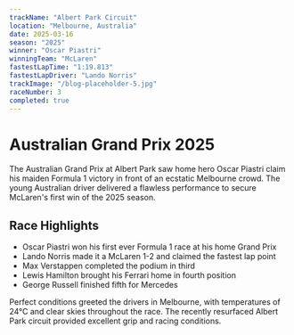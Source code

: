 ```yaml
---
trackName: "Albert Park Circuit"
location: "Melbourne, Australia"
date: 2025-03-16
season: "2025"
winner: "Oscar Piastri"
winningTeam: "McLaren"
fastestLapTime: "1:19.813"
fastestLapDriver: "Lando Norris"
trackImage: "/blog-placeholder-5.jpg"
raceNumber: 3
completed: true
---
```


# Australian Grand Prix 2025

The Australian Grand Prix at Albert Park saw home hero Oscar Piastri claim his maiden Formula 1 victory in front of an ecstatic Melbourne crowd. The young Australian driver delivered a flawless performance to secure McLaren's first win of the 2025 season.

## Race Highlights

- Oscar Piastri won his first ever Formula 1 race at his home Grand Prix
- Lando Norris made it a McLaren 1-2 and claimed the fastest lap point
- Max Verstappen completed the podium in third
- Lewis Hamilton brought his Ferrari home in fourth position
- George Russell finished fifth for Mercedes

Perfect conditions greeted the drivers in Melbourne, with temperatures of 24°C and clear skies throughout the race. The recently resurfaced Albert Park circuit provided excellent grip and racing conditions.
